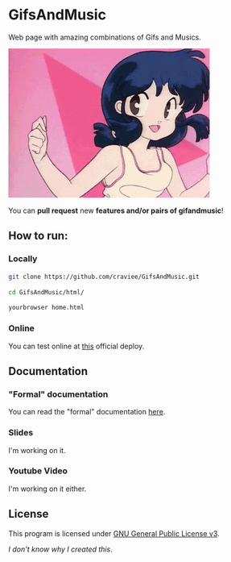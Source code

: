# GifsAndMusic

Web page with amazing combinations of Gifs and Musics.

![Ranma 1/2 dance gif](https://github.com/craviee/GifsAndMusic/blob/master/img/0.gif)

You can **pull request** new **features and/or pairs of gifandmusic**!

## How to run:

### Locally
```sh
git clone https://github.com/craviee/GifsAndMusic.git
```
```sh
cd GifsAndMusic/html/
```
```sh
yourbrowser home.html
```
### Online

 You can test online at [this](http://gifsandmusic.herokuapp.com/) official deploy.

## Documentation

 ### "Formal" documentation

  You can read the "formal" documentation [here](https://github.com/craviee/GifsAndMusic/blob/master/documentation/main.pdf).
 
 ### Slides

  I'm working on it.
  
 ### Youtube Video
 
  I'm working on it either.

## License

This program is licensed under [GNU General Public License v3](https://www.gnu.org/licenses/gpl-3.0.html).

_I don't know why I created this_.
